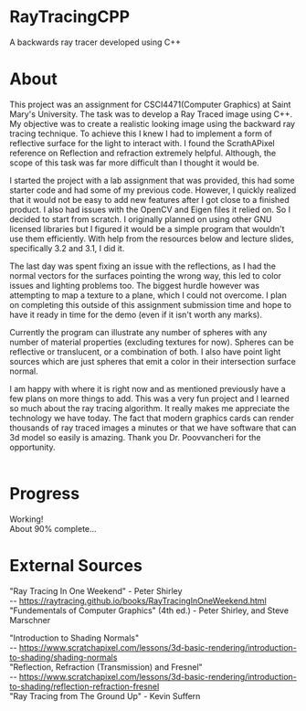 # RayTracingCPP
A backwards ray tracer developed using C++

# About
This project was an assignment for CSCI4471(Computer Graphics) at Saint Mary's University. The task was to develop a Ray Traced image using C++. My objective was to create a realistic looking image using the backward ray tracing technique. To achieve this I knew I had to implement a form of reflective surface for the light to interact with. I found the ScrathAPixel reference on Reflection and refraction extremely helpful. Although, the scope of this task was far more difficult than I thought it would be. </br> 

I started the project with a lab assignment that was provided, this had some starter code and had some of my previous code. However, I quickly realized that it would not be easy to add new features after I got close to a finished product. I also had issues with the OpenCV and Eigen files it relied on. So I decided to start from scratch. I originally planned on using other GNU licensed libraries but I figured it would be a simple program that wouldn't use them efficiently. With help from the resources below and lecture slides, specifically 3.2 and 3.1, I did it. </br>

The last day was spent fixing an issue with the reflections, as I had the normal vectors for the surfaces pointing the wrong way, this led to color issues and lighting problems too. The biggest hurdle however was attempting to map a texture to a plane, which I could not overcome. I plan on completing this outside of this assignment submission time and hope to have it ready in time for the demo (even if it isn't worth any marks). </br>

Currently the program can illustrate any number of spheres with any number of material properties (excluding textures for now). Spheres can be reflective or translucent, or a combination of both. I also have point light sources which are just spheres that emit a color in their intersection surface normal.</br>

I am happy with where it is right now and as mentioned previously have a few plans on more things to add. This was a very fun project and I learned so much about the ray tracing algorithm. It really makes me appreciate the technology we have today. The fact that modern graphics cards can render thousands of ray traced images a minutes or that we have software that can 3d model  so easily is amazing. Thank you Dr. Poovvancheri for the opportunity. </br></br>

# Progress
Working!</br>
About 90% complete...

# External Sources
"Ray Tracing In One Weekend" - Peter Shirley \
-- https://raytracing.github.io/books/RayTracingInOneWeekend.html \
"Fundementals of Computer Graphics" (4th ed.) - Peter Shirley, and Steve Marschner 

"Introduction to Shading Normals"\
-- https://www.scratchapixel.com/lessons/3d-basic-rendering/introduction-to-shading/shading-normals \
"Reflection, Refraction (Transmission) and Fresnel" \
-- https://www.scratchapixel.com/lessons/3d-basic-rendering/introduction-to-shading/reflection-refraction-fresnel \
"Ray Tracing from The Ground Up" - Kevin Suffern 
